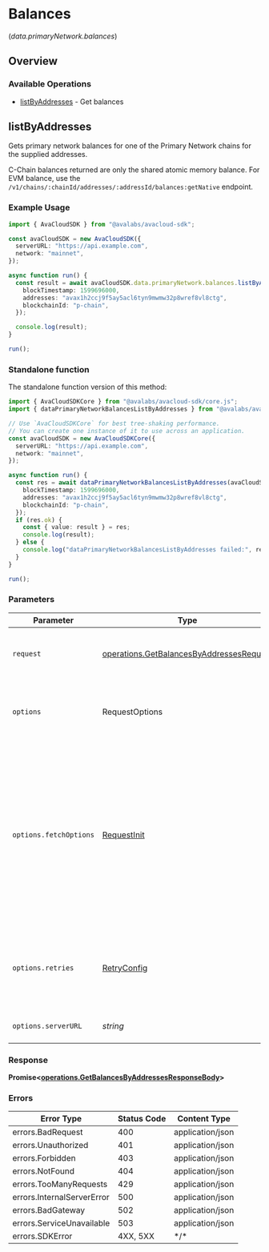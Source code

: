 # Balances
(*data.primaryNetwork.balances*)

## Overview

### Available Operations

* [listByAddresses](#listbyaddresses) - Get balances

## listByAddresses

Gets primary network balances for one of the Primary Network chains for the supplied addresses.

C-Chain balances returned are only the shared atomic memory balance. For EVM balance, use the `/v1/chains/:chainId/addresses/:addressId/balances:getNative` endpoint.

### Example Usage

```typescript
import { AvaCloudSDK } from "@avalabs/avacloud-sdk";

const avaCloudSDK = new AvaCloudSDK({
  serverURL: "https://api.example.com",
  network: "mainnet",
});

async function run() {
  const result = await avaCloudSDK.data.primaryNetwork.balances.listByAddresses({
    blockTimestamp: 1599696000,
    addresses: "avax1h2ccj9f5ay5acl6tyn9mwmw32p8wref8vl8ctg",
    blockchainId: "p-chain",
  });

  console.log(result);
}

run();
```

### Standalone function

The standalone function version of this method:

```typescript
import { AvaCloudSDKCore } from "@avalabs/avacloud-sdk/core.js";
import { dataPrimaryNetworkBalancesListByAddresses } from "@avalabs/avacloud-sdk/funcs/dataPrimaryNetworkBalancesListByAddresses.js";

// Use `AvaCloudSDKCore` for best tree-shaking performance.
// You can create one instance of it to use across an application.
const avaCloudSDK = new AvaCloudSDKCore({
  serverURL: "https://api.example.com",
  network: "mainnet",
});

async function run() {
  const res = await dataPrimaryNetworkBalancesListByAddresses(avaCloudSDK, {
    blockTimestamp: 1599696000,
    addresses: "avax1h2ccj9f5ay5acl6tyn9mwmw32p8wref8vl8ctg",
    blockchainId: "p-chain",
  });
  if (res.ok) {
    const { value: result } = res;
    console.log(result);
  } else {
    console.log("dataPrimaryNetworkBalancesListByAddresses failed:", res.error);
  }
}

run();
```

### Parameters

| Parameter                                                                                                                                                                      | Type                                                                                                                                                                           | Required                                                                                                                                                                       | Description                                                                                                                                                                    |
| ------------------------------------------------------------------------------------------------------------------------------------------------------------------------------ | ------------------------------------------------------------------------------------------------------------------------------------------------------------------------------ | ------------------------------------------------------------------------------------------------------------------------------------------------------------------------------ | ------------------------------------------------------------------------------------------------------------------------------------------------------------------------------ |
| `request`                                                                                                                                                                      | [operations.GetBalancesByAddressesRequest](../../models/operations/getbalancesbyaddressesrequest.md)                                                                           | :heavy_check_mark:                                                                                                                                                             | The request object to use for the request.                                                                                                                                     |
| `options`                                                                                                                                                                      | RequestOptions                                                                                                                                                                 | :heavy_minus_sign:                                                                                                                                                             | Used to set various options for making HTTP requests.                                                                                                                          |
| `options.fetchOptions`                                                                                                                                                         | [RequestInit](https://developer.mozilla.org/en-US/docs/Web/API/Request/Request#options)                                                                                        | :heavy_minus_sign:                                                                                                                                                             | Options that are passed to the underlying HTTP request. This can be used to inject extra headers for examples. All `Request` options, except `method` and `body`, are allowed. |
| `options.retries`                                                                                                                                                              | [RetryConfig](../../lib/utils/retryconfig.md)                                                                                                                                  | :heavy_minus_sign:                                                                                                                                                             | Enables retrying HTTP requests under certain failure conditions.                                                                                                               |
| `options.serverURL`                                                                                                                                                            | *string*                                                                                                                                                                       | :heavy_minus_sign:                                                                                                                                                             | An optional server URL to use.                                                                                                                                                 |

### Response

**Promise\<[operations.GetBalancesByAddressesResponseBody](../../models/operations/getbalancesbyaddressesresponsebody.md)\>**

### Errors

| Error Type                 | Status Code                | Content Type               |
| -------------------------- | -------------------------- | -------------------------- |
| errors.BadRequest          | 400                        | application/json           |
| errors.Unauthorized        | 401                        | application/json           |
| errors.Forbidden           | 403                        | application/json           |
| errors.NotFound            | 404                        | application/json           |
| errors.TooManyRequests     | 429                        | application/json           |
| errors.InternalServerError | 500                        | application/json           |
| errors.BadGateway          | 502                        | application/json           |
| errors.ServiceUnavailable  | 503                        | application/json           |
| errors.SDKError            | 4XX, 5XX                   | \*/\*                      |
